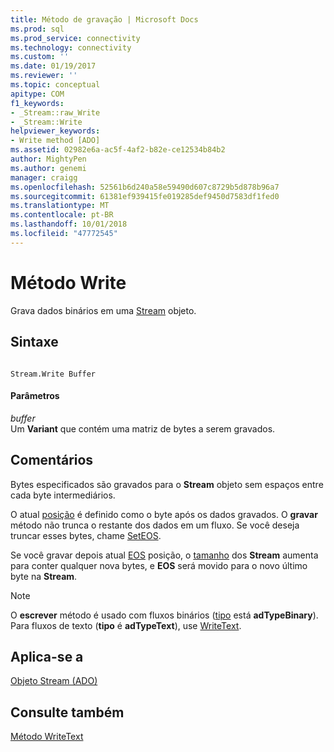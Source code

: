 ```yaml
---
title: Método de gravação | Microsoft Docs
ms.prod: sql
ms.prod_service: connectivity
ms.technology: connectivity
ms.custom: ''
ms.date: 01/19/2017
ms.reviewer: ''
ms.topic: conceptual
apitype: COM
f1_keywords:
- _Stream::raw_Write
- _Stream::Write
helpviewer_keywords:
- Write method [ADO]
ms.assetid: 02982e6a-ac5f-4af2-b82e-ce12534b84b2
author: MightyPen
ms.author: genemi
manager: craigg
ms.openlocfilehash: 52561b6d240a58e59490d607c8729b5d878b96a7
ms.sourcegitcommit: 61381ef939415fe019285def9450d7583df1fed0
ms.translationtype: MT
ms.contentlocale: pt-BR
ms.lasthandoff: 10/01/2018
ms.locfileid: "47772545"
---
```

# <a name="write-method"></a>Método Write
Grava dados binários em uma [Stream](../../../ado/reference/ado-api/stream-object-ado.md) objeto.  
  
## <a name="syntax"></a>Sintaxe  
  
```  
  
Stream.Write Buffer  
```  
  
#### <a name="parameters"></a>Parâmetros  
 *buffer*  
 Um **Variant** que contém uma matriz de bytes a serem gravados.  
  
## <a name="remarks"></a>Comentários  
 Bytes especificados são gravados para o **Stream** objeto sem espaços entre cada byte intermediários.  
  
 O atual [posição](../../../ado/reference/ado-api/position-property-ado.md) é definido como o byte após os dados gravados. O **gravar** método não trunca o restante dos dados em um fluxo. Se você deseja truncar esses bytes, chame [SetEOS](../../../ado/reference/ado-api/seteos-method.md).  
  
 Se você gravar depois atual [EOS](../../../ado/reference/ado-api/eos-property.md) posição, o [tamanho](../../../ado/reference/ado-api/size-property-ado-stream.md) dos **Stream** aumenta para conter qualquer nova bytes, e **EOS** será movido para o novo último byte na **Stream**.  
  
> [!NOTE]
>  O **escrever** método é usado com fluxos binários ([tipo](../../../ado/reference/ado-api/type-property-ado-stream.md) está **adTypeBinary**). Para fluxos de texto (**tipo** é **adTypeText**), use [WriteText](../../../ado/reference/ado-api/writetext-method.md).  
  
## <a name="applies-to"></a>Aplica-se a  
 [Objeto Stream (ADO)](../../../ado/reference/ado-api/stream-object-ado.md)  
  
## <a name="see-also"></a>Consulte também  
 [Método WriteText](../../../ado/reference/ado-api/writetext-method.md)
